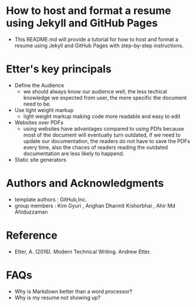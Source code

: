 # How to host and format a resume using Jekyll and GitHub Pages
- This README.md will provide a tutorial for how to host and format a resume using Jekyll and GitHub Pages with step-by-step instructions.

# Etter's key principals
- Define the Audience
  - we should always know our audience well, the less techical knowledge we expected from user, the more specific the document need to be.
- Use light weight markup
  - light weight markup making code more readable and easy to edit
- Websites over PDFs
  - using websites have advantages compared to using PDfs because most of the document will eventually turn outdated, if we need to update our documentation, the readers do not have to save the PDFs every time, also the chaces of readers reading the outdated documentation are less likely to happend.
- Static site generators
  
  
# Authors and Acknowledgments
- template authors : GitHub,Inc.
- group members : Kim Gyuri , Anghan Dharmit Kishorbhai , Ahir Md Ahiduzzaman

# Reference
- Etter, A. (2016). Modern Technical Writing. Andrew Etter. 

# FAQs
- Why is Markdown better than a word
processor?
- Why is my resume not showing up?
